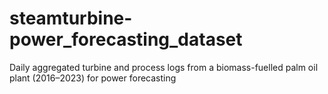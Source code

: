 # steamturbine-power_forecasting_dataset
Daily aggregated turbine and process logs from a biomass-fuelled palm oil plant (2016–2023) for power forecasting
